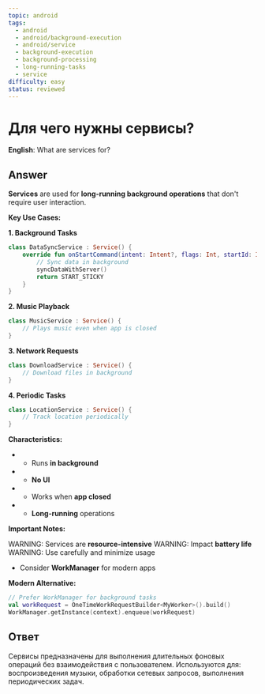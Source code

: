 ```yaml
---
topic: android
tags:
  - android
  - android/background-execution
  - android/service
  - background-execution
  - background-processing
  - long-running-tasks
  - service
difficulty: easy
status: reviewed
---
```


# Для чего нужны сервисы?

**English**: What are services for?

## Answer

**Services** are used for **long-running background operations** that don't require user interaction.

**Key Use Cases:**

**1. Background Tasks**
```kotlin
class DataSyncService : Service() {
    override fun onStartCommand(intent: Intent?, flags: Int, startId: Int): Int {
        // Sync data in background
        syncDataWithServer()
        return START_STICKY
    }
}
```

**2. Music Playback**
```kotlin
class MusicService : Service() {
    // Plays music even when app is closed
}
```

**3. Network Requests**
```kotlin
class DownloadService : Service() {
    // Download files in background
}
```

**4. Periodic Tasks**
```kotlin
class LocationService : Service() {
    // Track location periodically
}
```

**Characteristics:**

- - Runs **in background**
- - **No UI**
- - Works when **app closed**
- - **Long-running** operations

**Important Notes:**

WARNING: Services are **resource-intensive**
WARNING: Impact **battery life**
WARNING: Use carefully and minimize usage
- Consider **WorkManager** for modern apps

**Modern Alternative:**

```kotlin
// Prefer WorkManager for background tasks
val workRequest = OneTimeWorkRequestBuilder<MyWorker>().build()
WorkManager.getInstance(context).enqueue(workRequest)
```

## Ответ

Сервисы предназначены для выполнения длительных фоновых операций без взаимодействия с пользователем. Используются для: воспроизведения музыки, обработки сетевых запросов, выполнения периодических задач.

